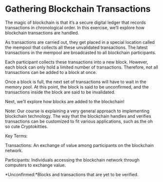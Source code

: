 # Gathering Blockchain Transactions

The magic of blockchain is that it’s a secure digital ledger that records transactions in chronological order. In this exercise, we’ll explore how blockchain transactions are handled.

As transactions are carried out, they get placed in a special location called the mempool that collects all these unvalidated transactions. The latest transactions in the mempool are broadcasted to all blockchain participants.

Each participant collects these transactions into a new block. However, each block can only hold a limited number of transactions. Therefore, not all transactions can be added to a block at once.

Once a block is full, the next set of transactions will have to wait in the memory pool. At this point, the block is said to be unconfirmed, and the transactions inside the block are said to be invalidated.

Next, we’ll explore how blocks are added to the blockchain!

Note: Our course is explaining a very general approach to implementing blockchain technology. The way that the blockchain handles and verifies transactions can be customized to fit various applications, such as the oh so cute Cryptokitties.

Key Terms:

Transactions: An exchange of value among participants on the blockchain network.

Participants: Individuals accessing the blockchain network through computers to exchange value.

*Unconfirmed:*Blocks and transactions that are yet to be verified.
